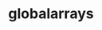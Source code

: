 ---
title: "globalarrays"
layout: cache
categories: [package, develop]
meta: {"versions": ["5.8.2"], "compilers": ["gcc@=10.3.0", "gcc@=11.1.0", "gcc@=11.4.0", "gcc@=9.4.0", "oneapi@=2023.2.0", "oneapi@=2023.2.1"], "oss": ["sle_hpc15", "ubuntu20.04"], "platforms": ["linux"], "targets": ["aarch64", "neoverse_v1", "ppc64le", "x86_64", "x86_64_v3", "x86_64_v4"], "stacks": ["e4s", "e4s-arm", "e4s-cray-sles", "e4s-neoverse_v1", "e4s-oneapi", "e4s-power", "root"], "num_specs": 48, "num_specs_by_stack": {"root": 48, "e4s-cray-sles": 1, "e4s-arm": 5, "e4s-neoverse_v1": 8, "e4s-power": 11, "e4s-oneapi": 11, "e4s": 12}}
spec_details: [{"hash": "ewavtgjmdkxpjshzfmm4sobwjebhkxih", "compiler": "gcc@=10.3.0", "versions": ["5.8.2"], "os": "sle_hpc15", "platform": "linux", "target": "x86_64_v4", "variants": ["armci=mpi-ts", "build_system=autotools", "~scalapack"], "stacks": ["root", "e4s-cray-sles"], "size": "-", "tarball": "https://binaries.spack.io/develop/build_cache/linux-sle_hpc15-x86_64_v4/gcc-10.3.0/globalarrays-5.8.2/linux-sle_hpc15-x86_64_v4-gcc-10.3.0-globalarrays-5.8.2-ewavtgjmdkxpjshzfmm4sobwjebhkxih.spack"}, {"hash": "5hqbaznnbpppjuaaofryrni2lz33emzf", "compiler": "gcc@=11.4.0", "versions": ["5.8.2"], "os": "ubuntu20.04", "platform": "linux", "target": "aarch64", "variants": ["armci=mpi-ts", "build_system=autotools", "~scalapack"], "stacks": ["root", "e4s-arm"], "size": "-", "tarball": "https://binaries.spack.io/develop/build_cache/linux-ubuntu20.04-aarch64/gcc-11.4.0/globalarrays-5.8.2/linux-ubuntu20.04-aarch64-gcc-11.4.0-globalarrays-5.8.2-5hqbaznnbpppjuaaofryrni2lz33emzf.spack"}, {"hash": "a7zcl27y7mz3yzpyuogz5z7ecr7r46gv", "compiler": "gcc@=11.4.0", "versions": ["5.8.2"], "os": "ubuntu20.04", "platform": "linux", "target": "aarch64", "variants": ["armci=mpi-ts", "build_system=autotools", "~scalapack"], "stacks": ["root", "e4s-arm"], "size": "-", "tarball": "https://binaries.spack.io/develop/build_cache/linux-ubuntu20.04-aarch64/gcc-11.4.0/globalarrays-5.8.2/linux-ubuntu20.04-aarch64-gcc-11.4.0-globalarrays-5.8.2-a7zcl27y7mz3yzpyuogz5z7ecr7r46gv.spack"}, {"hash": "6a3ao7f5uddql7xhxsmc6qzqyevfa26i", "compiler": "gcc@=11.4.0", "versions": ["5.8.2"], "os": "ubuntu20.04", "platform": "linux", "target": "aarch64", "variants": ["armci=mpi-ts", "build_system=autotools", "~scalapack"], "stacks": ["root", "e4s-arm"], "size": "-", "tarball": "https://binaries.spack.io/develop/build_cache/linux-ubuntu20.04-aarch64/gcc-11.4.0/globalarrays-5.8.2/linux-ubuntu20.04-aarch64-gcc-11.4.0-globalarrays-5.8.2-6a3ao7f5uddql7xhxsmc6qzqyevfa26i.spack"}, {"hash": "zje25gacvvy3honerhhp5lwhban5cwhk", "compiler": "gcc@=11.4.0", "versions": ["5.8.2"], "os": "ubuntu20.04", "platform": "linux", "target": "aarch64", "variants": ["armci=mpi-ts", "build_system=autotools", "~scalapack"], "stacks": ["root", "e4s-arm"], "size": "-", "tarball": "https://binaries.spack.io/develop/build_cache/linux-ubuntu20.04-aarch64/gcc-11.4.0/globalarrays-5.8.2/linux-ubuntu20.04-aarch64-gcc-11.4.0-globalarrays-5.8.2-zje25gacvvy3honerhhp5lwhban5cwhk.spack"}, {"hash": "ch6ob2gbk3ofn6nwoak3p2ap3pcj4soj", "compiler": "gcc@=11.4.0", "versions": ["5.8.2"], "os": "ubuntu20.04", "platform": "linux", "target": "aarch64", "variants": ["armci=mpi-ts", "build_system=autotools", "~scalapack"], "stacks": ["root", "e4s-arm"], "size": "-", "tarball": "https://binaries.spack.io/develop/build_cache/linux-ubuntu20.04-aarch64/gcc-11.4.0/globalarrays-5.8.2/linux-ubuntu20.04-aarch64-gcc-11.4.0-globalarrays-5.8.2-ch6ob2gbk3ofn6nwoak3p2ap3pcj4soj.spack"}, {"hash": "wya6rxzzvp6hx4fgqlbpao2q5hdrtgln", "compiler": "gcc@=11.4.0", "versions": ["5.8.2"], "os": "ubuntu20.04", "platform": "linux", "target": "neoverse_v1", "variants": ["armci=mpi-ts", "build_system=autotools", "~scalapack"], "stacks": ["root", "e4s-neoverse_v1"], "size": "-", "tarball": "https://binaries.spack.io/develop/build_cache/linux-ubuntu20.04-neoverse_v1/gcc-11.4.0/globalarrays-5.8.2/linux-ubuntu20.04-neoverse_v1-gcc-11.4.0-globalarrays-5.8.2-wya6rxzzvp6hx4fgqlbpao2q5hdrtgln.spack"}, {"hash": "3mvd6cqftze4yfibct6pjcdvels2yos5", "compiler": "gcc@=11.4.0", "versions": ["5.8.2"], "os": "ubuntu20.04", "platform": "linux", "target": "neoverse_v1", "variants": ["armci=mpi-ts", "build_system=autotools", "~scalapack"], "stacks": ["root", "e4s-neoverse_v1"], "size": "-", "tarball": "https://binaries.spack.io/develop/build_cache/linux-ubuntu20.04-neoverse_v1/gcc-11.4.0/globalarrays-5.8.2/linux-ubuntu20.04-neoverse_v1-gcc-11.4.0-globalarrays-5.8.2-3mvd6cqftze4yfibct6pjcdvels2yos5.spack"}, {"hash": "xbaymoqrjudhr74xs5va6p4nr7wdjwaz", "compiler": "gcc@=11.4.0", "versions": ["5.8.2"], "os": "ubuntu20.04", "platform": "linux", "target": "neoverse_v1", "variants": ["armci=mpi-ts", "build_system=autotools", "~scalapack"], "stacks": ["root", "e4s-neoverse_v1"], "size": "-", "tarball": "https://binaries.spack.io/develop/build_cache/linux-ubuntu20.04-neoverse_v1/gcc-11.4.0/globalarrays-5.8.2/linux-ubuntu20.04-neoverse_v1-gcc-11.4.0-globalarrays-5.8.2-xbaymoqrjudhr74xs5va6p4nr7wdjwaz.spack"}, {"hash": "nac3ylvdiqtiw4c4gg5suurcachgjmcf", "compiler": "gcc@=11.4.0", "versions": ["5.8.2"], "os": "ubuntu20.04", "platform": "linux", "target": "neoverse_v1", "variants": ["armci=mpi-ts", "build_system=autotools", "~scalapack"], "stacks": ["root", "e4s-neoverse_v1"], "size": "-", "tarball": "https://binaries.spack.io/develop/build_cache/linux-ubuntu20.04-neoverse_v1/gcc-11.4.0/globalarrays-5.8.2/linux-ubuntu20.04-neoverse_v1-gcc-11.4.0-globalarrays-5.8.2-nac3ylvdiqtiw4c4gg5suurcachgjmcf.spack"}, {"hash": "2xapisikpxyjhdf2bp3o7y4rc57eaqze", "compiler": "gcc@=11.4.0", "versions": ["5.8.2"], "os": "ubuntu20.04", "platform": "linux", "target": "neoverse_v1", "variants": ["armci=mpi-ts", "build_system=autotools", "~scalapack"], "stacks": ["root", "e4s-neoverse_v1"], "size": "-", "tarball": "https://binaries.spack.io/develop/build_cache/linux-ubuntu20.04-neoverse_v1/gcc-11.4.0/globalarrays-5.8.2/linux-ubuntu20.04-neoverse_v1-gcc-11.4.0-globalarrays-5.8.2-2xapisikpxyjhdf2bp3o7y4rc57eaqze.spack"}, {"hash": "qiakqwhivioa5geky5hdthcifsjgvha4", "compiler": "gcc@=11.4.0", "versions": ["5.8.2"], "os": "ubuntu20.04", "platform": "linux", "target": "neoverse_v1", "variants": ["armci=mpi-ts", "build_system=autotools", "~scalapack"], "stacks": ["root", "e4s-neoverse_v1"], "size": "-", "tarball": "https://binaries.spack.io/develop/build_cache/linux-ubuntu20.04-neoverse_v1/gcc-11.4.0/globalarrays-5.8.2/linux-ubuntu20.04-neoverse_v1-gcc-11.4.0-globalarrays-5.8.2-qiakqwhivioa5geky5hdthcifsjgvha4.spack"}, {"hash": "3xuj5bfrgrhfbllr4v7dr5rxwyyc5yxm", "compiler": "gcc@=11.4.0", "versions": ["5.8.2"], "os": "ubuntu20.04", "platform": "linux", "target": "neoverse_v1", "variants": ["armci=mpi-ts", "build_system=autotools", "~scalapack"], "stacks": ["root", "e4s-neoverse_v1"], "size": "-", "tarball": "https://binaries.spack.io/develop/build_cache/linux-ubuntu20.04-neoverse_v1/gcc-11.4.0/globalarrays-5.8.2/linux-ubuntu20.04-neoverse_v1-gcc-11.4.0-globalarrays-5.8.2-3xuj5bfrgrhfbllr4v7dr5rxwyyc5yxm.spack"}, {"hash": "okoe7xpbsibfyvmxfy2b3676mpsndwbi", "compiler": "gcc@=11.4.0", "versions": ["5.8.2"], "os": "ubuntu20.04", "platform": "linux", "target": "neoverse_v1", "variants": ["armci=mpi-ts", "build_system=autotools", "~scalapack"], "stacks": ["root", "e4s-neoverse_v1"], "size": "-", "tarball": "https://binaries.spack.io/develop/build_cache/linux-ubuntu20.04-neoverse_v1/gcc-11.4.0/globalarrays-5.8.2/linux-ubuntu20.04-neoverse_v1-gcc-11.4.0-globalarrays-5.8.2-okoe7xpbsibfyvmxfy2b3676mpsndwbi.spack"}, {"hash": "pqnqffc3ugiuh4tfrakmoz5elyv4hwnl", "compiler": "gcc@=11.1.0", "versions": ["5.8.2"], "os": "ubuntu20.04", "platform": "linux", "target": "ppc64le", "variants": ["armci=mpi-ts", "build_system=autotools", "~scalapack"], "stacks": ["root", "e4s-power"], "size": "-", "tarball": "https://binaries.spack.io/develop/build_cache/linux-ubuntu20.04-ppc64le/gcc-11.1.0/globalarrays-5.8.2/linux-ubuntu20.04-ppc64le-gcc-11.1.0-globalarrays-5.8.2-pqnqffc3ugiuh4tfrakmoz5elyv4hwnl.spack"}, {"hash": "6lnqzw34ee242optvf654ee4xz7r56t5", "compiler": "gcc@=9.4.0", "versions": ["5.8.2"], "os": "ubuntu20.04", "platform": "linux", "target": "ppc64le", "variants": ["armci=mpi-ts", "build_system=autotools", "~scalapack"], "stacks": ["root", "e4s-power"], "size": "-", "tarball": "https://binaries.spack.io/develop/build_cache/linux-ubuntu20.04-ppc64le/gcc-9.4.0/globalarrays-5.8.2/linux-ubuntu20.04-ppc64le-gcc-9.4.0-globalarrays-5.8.2-6lnqzw34ee242optvf654ee4xz7r56t5.spack"}, {"hash": "glwad5kesqbofyukkszzu4fnmxo256b6", "compiler": "gcc@=9.4.0", "versions": ["5.8.2"], "os": "ubuntu20.04", "platform": "linux", "target": "ppc64le", "variants": ["armci=mpi-ts", "build_system=autotools", "~scalapack"], "stacks": ["root", "e4s-power"], "size": "-", "tarball": "https://binaries.spack.io/develop/build_cache/linux-ubuntu20.04-ppc64le/gcc-9.4.0/globalarrays-5.8.2/linux-ubuntu20.04-ppc64le-gcc-9.4.0-globalarrays-5.8.2-glwad5kesqbofyukkszzu4fnmxo256b6.spack"}, {"hash": "hn7lbjpgtmqz44ix6by2t6vkju7shjpc", "compiler": "gcc@=9.4.0", "versions": ["5.8.2"], "os": "ubuntu20.04", "platform": "linux", "target": "ppc64le", "variants": ["armci=mpi-ts", "build_system=autotools", "~scalapack"], "stacks": ["root", "e4s-power"], "size": "-", "tarball": "https://binaries.spack.io/develop/build_cache/linux-ubuntu20.04-ppc64le/gcc-9.4.0/globalarrays-5.8.2/linux-ubuntu20.04-ppc64le-gcc-9.4.0-globalarrays-5.8.2-hn7lbjpgtmqz44ix6by2t6vkju7shjpc.spack"}, {"hash": "lgwkraheu6jzojigi45fhl6pwp4avzmv", "compiler": "gcc@=9.4.0", "versions": ["5.8.2"], "os": "ubuntu20.04", "platform": "linux", "target": "ppc64le", "variants": ["armci=mpi-ts", "build_system=autotools", "~scalapack"], "stacks": ["root", "e4s-power"], "size": "-", "tarball": "https://binaries.spack.io/develop/build_cache/linux-ubuntu20.04-ppc64le/gcc-9.4.0/globalarrays-5.8.2/linux-ubuntu20.04-ppc64le-gcc-9.4.0-globalarrays-5.8.2-lgwkraheu6jzojigi45fhl6pwp4avzmv.spack"}, {"hash": "375g5zywug4nvrkupr3655iqwmv4nx7p", "compiler": "gcc@=9.4.0", "versions": ["5.8.2"], "os": "ubuntu20.04", "platform": "linux", "target": "ppc64le", "variants": ["armci=mpi-ts", "build_system=autotools", "~scalapack"], "stacks": ["root", "e4s-power"], "size": "-", "tarball": "https://binaries.spack.io/develop/build_cache/linux-ubuntu20.04-ppc64le/gcc-9.4.0/globalarrays-5.8.2/linux-ubuntu20.04-ppc64le-gcc-9.4.0-globalarrays-5.8.2-375g5zywug4nvrkupr3655iqwmv4nx7p.spack"}, {"hash": "vngn5hxgnltcxhnscvafzsr72ht557ra", "compiler": "gcc@=9.4.0", "versions": ["5.8.2"], "os": "ubuntu20.04", "platform": "linux", "target": "ppc64le", "variants": ["armci=mpi-ts", "build_system=autotools", "~scalapack"], "stacks": ["root", "e4s-power"], "size": "-", "tarball": "https://binaries.spack.io/develop/build_cache/linux-ubuntu20.04-ppc64le/gcc-9.4.0/globalarrays-5.8.2/linux-ubuntu20.04-ppc64le-gcc-9.4.0-globalarrays-5.8.2-vngn5hxgnltcxhnscvafzsr72ht557ra.spack"}, {"hash": "pzfzplbclungqu7fdldr77j46p37pokg", "compiler": "gcc@=9.4.0", "versions": ["5.8.2"], "os": "ubuntu20.04", "platform": "linux", "target": "ppc64le", "variants": ["armci=mpi-ts", "build_system=autotools", "~scalapack"], "stacks": ["root", "e4s-power"], "size": "-", "tarball": "https://binaries.spack.io/develop/build_cache/linux-ubuntu20.04-ppc64le/gcc-9.4.0/globalarrays-5.8.2/linux-ubuntu20.04-ppc64le-gcc-9.4.0-globalarrays-5.8.2-pzfzplbclungqu7fdldr77j46p37pokg.spack"}, {"hash": "vg4xxauzyf7foyupluuigweboxbuddws", "compiler": "gcc@=9.4.0", "versions": ["5.8.2"], "os": "ubuntu20.04", "platform": "linux", "target": "ppc64le", "variants": ["armci=mpi-ts", "build_system=autotools", "~scalapack"], "stacks": ["root", "e4s-power"], "size": "-", "tarball": "https://binaries.spack.io/develop/build_cache/linux-ubuntu20.04-ppc64le/gcc-9.4.0/globalarrays-5.8.2/linux-ubuntu20.04-ppc64le-gcc-9.4.0-globalarrays-5.8.2-vg4xxauzyf7foyupluuigweboxbuddws.spack"}, {"hash": "pxox5n5ijrbvh6ch5wdyhxkv5v3algmz", "compiler": "gcc@=9.4.0", "versions": ["5.8.2"], "os": "ubuntu20.04", "platform": "linux", "target": "ppc64le", "variants": ["armci=mpi-ts", "build_system=autotools", "~scalapack"], "stacks": ["root", "e4s-power"], "size": "-", "tarball": "https://binaries.spack.io/develop/build_cache/linux-ubuntu20.04-ppc64le/gcc-9.4.0/globalarrays-5.8.2/linux-ubuntu20.04-ppc64le-gcc-9.4.0-globalarrays-5.8.2-pxox5n5ijrbvh6ch5wdyhxkv5v3algmz.spack"}, {"hash": "sht6rnvb7mwbp6nvbexts6oi4nn77lrv", "compiler": "gcc@=9.4.0", "versions": ["5.8.2"], "os": "ubuntu20.04", "platform": "linux", "target": "ppc64le", "variants": ["armci=mpi-ts", "build_system=autotools", "~scalapack"], "stacks": ["root", "e4s-power"], "size": "-", "tarball": "https://binaries.spack.io/develop/build_cache/linux-ubuntu20.04-ppc64le/gcc-9.4.0/globalarrays-5.8.2/linux-ubuntu20.04-ppc64le-gcc-9.4.0-globalarrays-5.8.2-sht6rnvb7mwbp6nvbexts6oi4nn77lrv.spack"}, {"hash": "nqvisf3z2godzxoiaklueh64rxtlsnn4", "compiler": "oneapi@=2023.2.0", "versions": ["5.8.2"], "os": "ubuntu20.04", "platform": "linux", "target": "x86_64", "variants": ["armci=mpi-ts", "build_system=autotools", "~scalapack"], "stacks": ["root", "e4s-oneapi"], "size": "-", "tarball": "https://binaries.spack.io/develop/build_cache/linux-ubuntu20.04-x86_64/oneapi-2023.2.0/globalarrays-5.8.2/linux-ubuntu20.04-x86_64-oneapi-2023.2.0-globalarrays-5.8.2-nqvisf3z2godzxoiaklueh64rxtlsnn4.spack"}, {"hash": "bfalcjsxb2ampb63c357pviftajbugp7", "compiler": "gcc@=11.1.0", "versions": ["5.8.2"], "os": "ubuntu20.04", "platform": "linux", "target": "x86_64_v3", "variants": ["armci=mpi-ts", "build_system=autotools", "~scalapack"], "stacks": ["root", "e4s"], "size": "-", "tarball": "https://binaries.spack.io/develop/build_cache/linux-ubuntu20.04-x86_64_v3/gcc-11.1.0/globalarrays-5.8.2/linux-ubuntu20.04-x86_64_v3-gcc-11.1.0-globalarrays-5.8.2-bfalcjsxb2ampb63c357pviftajbugp7.spack"}, {"hash": "d4uu573gtju6p6rrbwzydlsuopkzmsbd", "compiler": "gcc@=11.4.0", "versions": ["5.8.2"], "os": "ubuntu20.04", "platform": "linux", "target": "x86_64_v3", "variants": ["armci=mpi-ts", "build_system=autotools", "~scalapack"], "stacks": ["root", "e4s"], "size": "-", "tarball": "https://binaries.spack.io/develop/build_cache/linux-ubuntu20.04-x86_64_v3/gcc-11.4.0/globalarrays-5.8.2/linux-ubuntu20.04-x86_64_v3-gcc-11.4.0-globalarrays-5.8.2-d4uu573gtju6p6rrbwzydlsuopkzmsbd.spack"}, {"hash": "qboewz4qpcagwhbscaafx2fapugtzai5", "compiler": "gcc@=11.4.0", "versions": ["5.8.2"], "os": "ubuntu20.04", "platform": "linux", "target": "x86_64_v3", "variants": ["armci=mpi-ts", "build_system=autotools", "~scalapack"], "stacks": ["root", "e4s"], "size": "-", "tarball": "https://binaries.spack.io/develop/build_cache/linux-ubuntu20.04-x86_64_v3/gcc-11.4.0/globalarrays-5.8.2/linux-ubuntu20.04-x86_64_v3-gcc-11.4.0-globalarrays-5.8.2-qboewz4qpcagwhbscaafx2fapugtzai5.spack"}, {"hash": "2ehfrt5qiov223xfcocqwd65zsujbatp", "compiler": "gcc@=11.4.0", "versions": ["5.8.2"], "os": "ubuntu20.04", "platform": "linux", "target": "x86_64_v3", "variants": ["armci=mpi-ts", "build_system=autotools", "~scalapack"], "stacks": ["root", "e4s"], "size": "-", "tarball": "https://binaries.spack.io/develop/build_cache/linux-ubuntu20.04-x86_64_v3/gcc-11.4.0/globalarrays-5.8.2/linux-ubuntu20.04-x86_64_v3-gcc-11.4.0-globalarrays-5.8.2-2ehfrt5qiov223xfcocqwd65zsujbatp.spack"}, {"hash": "5ddmreewow4lljfagzvkiew6dievcaxv", "compiler": "gcc@=11.4.0", "versions": ["5.8.2"], "os": "ubuntu20.04", "platform": "linux", "target": "x86_64_v3", "variants": ["armci=mpi-ts", "build_system=autotools", "~scalapack"], "stacks": ["root", "e4s"], "size": "-", "tarball": "https://binaries.spack.io/develop/build_cache/linux-ubuntu20.04-x86_64_v3/gcc-11.4.0/globalarrays-5.8.2/linux-ubuntu20.04-x86_64_v3-gcc-11.4.0-globalarrays-5.8.2-5ddmreewow4lljfagzvkiew6dievcaxv.spack"}, {"hash": "2a76xd5mty2trthnath3jtxjojfhojk3", "compiler": "gcc@=11.4.0", "versions": ["5.8.2"], "os": "ubuntu20.04", "platform": "linux", "target": "x86_64_v3", "variants": ["armci=mpi-ts", "build_system=autotools", "~scalapack"], "stacks": ["root", "e4s"], "size": "-", "tarball": "https://binaries.spack.io/develop/build_cache/linux-ubuntu20.04-x86_64_v3/gcc-11.4.0/globalarrays-5.8.2/linux-ubuntu20.04-x86_64_v3-gcc-11.4.0-globalarrays-5.8.2-2a76xd5mty2trthnath3jtxjojfhojk3.spack"}, {"hash": "eql7qcxy365hdmu7stav3dsit3ryer5j", "compiler": "gcc@=11.4.0", "versions": ["5.8.2"], "os": "ubuntu20.04", "platform": "linux", "target": "x86_64_v3", "variants": ["armci=mpi-ts", "build_system=autotools", "~scalapack"], "stacks": ["root", "e4s"], "size": "-", "tarball": "https://binaries.spack.io/develop/build_cache/linux-ubuntu20.04-x86_64_v3/gcc-11.4.0/globalarrays-5.8.2/linux-ubuntu20.04-x86_64_v3-gcc-11.4.0-globalarrays-5.8.2-eql7qcxy365hdmu7stav3dsit3ryer5j.spack"}, {"hash": "jlvmdzsvtr6t6ckzcx675odovv5v3cep", "compiler": "gcc@=11.4.0", "versions": ["5.8.2"], "os": "ubuntu20.04", "platform": "linux", "target": "x86_64_v3", "variants": ["armci=mpi-ts", "build_system=autotools", "~scalapack"], "stacks": ["root", "e4s"], "size": "-", "tarball": "https://binaries.spack.io/develop/build_cache/linux-ubuntu20.04-x86_64_v3/gcc-11.4.0/globalarrays-5.8.2/linux-ubuntu20.04-x86_64_v3-gcc-11.4.0-globalarrays-5.8.2-jlvmdzsvtr6t6ckzcx675odovv5v3cep.spack"}, {"hash": "u4nobxc55enezqxi3fsx42gf3z37v7tm", "compiler": "gcc@=11.4.0", "versions": ["5.8.2"], "os": "ubuntu20.04", "platform": "linux", "target": "x86_64_v3", "variants": ["armci=mpi-ts", "build_system=autotools", "~scalapack"], "stacks": ["root", "e4s"], "size": "-", "tarball": "https://binaries.spack.io/develop/build_cache/linux-ubuntu20.04-x86_64_v3/gcc-11.4.0/globalarrays-5.8.2/linux-ubuntu20.04-x86_64_v3-gcc-11.4.0-globalarrays-5.8.2-u4nobxc55enezqxi3fsx42gf3z37v7tm.spack"}, {"hash": "xidt6p3wds6okgegsah7dso3mrsqaeu7", "compiler": "gcc@=11.4.0", "versions": ["5.8.2"], "os": "ubuntu20.04", "platform": "linux", "target": "x86_64_v3", "variants": ["armci=mpi-ts", "build_system=autotools", "~scalapack"], "stacks": ["root", "e4s"], "size": "-", "tarball": "https://binaries.spack.io/develop/build_cache/linux-ubuntu20.04-x86_64_v3/gcc-11.4.0/globalarrays-5.8.2/linux-ubuntu20.04-x86_64_v3-gcc-11.4.0-globalarrays-5.8.2-xidt6p3wds6okgegsah7dso3mrsqaeu7.spack"}, {"hash": "qay3snqsivb4qjmvfgmpr2hfqvr6xt72", "compiler": "gcc@=11.4.0", "versions": ["5.8.2"], "os": "ubuntu20.04", "platform": "linux", "target": "x86_64_v3", "variants": ["armci=mpi-ts", "build_system=autotools", "~scalapack"], "stacks": ["root", "e4s"], "size": "-", "tarball": "https://binaries.spack.io/develop/build_cache/linux-ubuntu20.04-x86_64_v3/gcc-11.4.0/globalarrays-5.8.2/linux-ubuntu20.04-x86_64_v3-gcc-11.4.0-globalarrays-5.8.2-qay3snqsivb4qjmvfgmpr2hfqvr6xt72.spack"}, {"hash": "h54ms5ytre2b4ozzqjzraxbejamiqmjv", "compiler": "gcc@=11.4.0", "versions": ["5.8.2"], "os": "ubuntu20.04", "platform": "linux", "target": "x86_64_v3", "variants": ["armci=mpi-ts", "build_system=autotools", "~scalapack"], "stacks": ["root", "e4s"], "size": "-", "tarball": "https://binaries.spack.io/develop/build_cache/linux-ubuntu20.04-x86_64_v3/gcc-11.4.0/globalarrays-5.8.2/linux-ubuntu20.04-x86_64_v3-gcc-11.4.0-globalarrays-5.8.2-h54ms5ytre2b4ozzqjzraxbejamiqmjv.spack"}, {"hash": "vyifwobuewjxgq5h2z63a3ig276tjnzu", "compiler": "oneapi@=2023.2.0", "versions": ["5.8.2"], "os": "ubuntu20.04", "platform": "linux", "target": "x86_64_v3", "variants": ["armci=mpi-ts", "build_system=autotools", "~scalapack"], "stacks": ["root", "e4s-oneapi"], "size": "-", "tarball": "https://binaries.spack.io/develop/build_cache/linux-ubuntu20.04-x86_64_v3/oneapi-2023.2.0/globalarrays-5.8.2/linux-ubuntu20.04-x86_64_v3-oneapi-2023.2.0-globalarrays-5.8.2-vyifwobuewjxgq5h2z63a3ig276tjnzu.spack"}, {"hash": "53nl6vtblhjojffg4ptjsh5wb2k7wtii", "compiler": "oneapi@=2023.2.0", "versions": ["5.8.2"], "os": "ubuntu20.04", "platform": "linux", "target": "x86_64_v3", "variants": ["armci=mpi-ts", "build_system=autotools", "~scalapack"], "stacks": ["root", "e4s-oneapi"], "size": "-", "tarball": "https://binaries.spack.io/develop/build_cache/linux-ubuntu20.04-x86_64_v3/oneapi-2023.2.0/globalarrays-5.8.2/linux-ubuntu20.04-x86_64_v3-oneapi-2023.2.0-globalarrays-5.8.2-53nl6vtblhjojffg4ptjsh5wb2k7wtii.spack"}, {"hash": "slfqjdosvkwnv623wdjp5dz5yluslqt4", "compiler": "oneapi@=2023.2.0", "versions": ["5.8.2"], "os": "ubuntu20.04", "platform": "linux", "target": "x86_64_v3", "variants": ["armci=mpi-ts", "build_system=autotools", "~scalapack"], "stacks": ["root", "e4s-oneapi"], "size": "-", "tarball": "https://binaries.spack.io/develop/build_cache/linux-ubuntu20.04-x86_64_v3/oneapi-2023.2.0/globalarrays-5.8.2/linux-ubuntu20.04-x86_64_v3-oneapi-2023.2.0-globalarrays-5.8.2-slfqjdosvkwnv623wdjp5dz5yluslqt4.spack"}, {"hash": "m5dmb2nja7yx5coyfakgyuuauhcuuljb", "compiler": "oneapi@=2023.2.0", "versions": ["5.8.2"], "os": "ubuntu20.04", "platform": "linux", "target": "x86_64_v3", "variants": ["armci=mpi-ts", "build_system=autotools", "~scalapack"], "stacks": ["root", "e4s-oneapi"], "size": "-", "tarball": "https://binaries.spack.io/develop/build_cache/linux-ubuntu20.04-x86_64_v3/oneapi-2023.2.0/globalarrays-5.8.2/linux-ubuntu20.04-x86_64_v3-oneapi-2023.2.0-globalarrays-5.8.2-m5dmb2nja7yx5coyfakgyuuauhcuuljb.spack"}, {"hash": "bd4q4qze233nncimfgtgnw2z4rfgvlft", "compiler": "oneapi@=2023.2.0", "versions": ["5.8.2"], "os": "ubuntu20.04", "platform": "linux", "target": "x86_64_v3", "variants": ["armci=mpi-ts", "build_system=autotools", "~scalapack"], "stacks": ["root", "e4s-oneapi"], "size": "-", "tarball": "https://binaries.spack.io/develop/build_cache/linux-ubuntu20.04-x86_64_v3/oneapi-2023.2.0/globalarrays-5.8.2/linux-ubuntu20.04-x86_64_v3-oneapi-2023.2.0-globalarrays-5.8.2-bd4q4qze233nncimfgtgnw2z4rfgvlft.spack"}, {"hash": "3m4hgzsefxhfppzfkfj4j2xovmular3p", "compiler": "oneapi@=2023.2.1", "versions": ["5.8.2"], "os": "ubuntu20.04", "platform": "linux", "target": "x86_64_v3", "variants": ["armci=mpi-ts", "build_system=autotools", "~scalapack"], "stacks": ["root", "e4s-oneapi"], "size": "-", "tarball": "https://binaries.spack.io/develop/build_cache/linux-ubuntu20.04-x86_64_v3/oneapi-2023.2.1/globalarrays-5.8.2/linux-ubuntu20.04-x86_64_v3-oneapi-2023.2.1-globalarrays-5.8.2-3m4hgzsefxhfppzfkfj4j2xovmular3p.spack"}, {"hash": "emyaxbjpmmsskumufkasxunrxh5f7z3v", "compiler": "oneapi@=2023.2.1", "versions": ["5.8.2"], "os": "ubuntu20.04", "platform": "linux", "target": "x86_64_v3", "variants": ["armci=mpi-ts", "build_system=autotools", "~scalapack"], "stacks": ["root", "e4s-oneapi"], "size": "-", "tarball": "https://binaries.spack.io/develop/build_cache/linux-ubuntu20.04-x86_64_v3/oneapi-2023.2.1/globalarrays-5.8.2/linux-ubuntu20.04-x86_64_v3-oneapi-2023.2.1-globalarrays-5.8.2-emyaxbjpmmsskumufkasxunrxh5f7z3v.spack"}, {"hash": "qe63flgbmwrjtrqlc63hmfukynwbezyl", "compiler": "oneapi@=2023.2.1", "versions": ["5.8.2"], "os": "ubuntu20.04", "platform": "linux", "target": "x86_64_v3", "variants": ["armci=mpi-ts", "build_system=autotools", "~scalapack"], "stacks": ["root", "e4s-oneapi"], "size": "-", "tarball": "https://binaries.spack.io/develop/build_cache/linux-ubuntu20.04-x86_64_v3/oneapi-2023.2.1/globalarrays-5.8.2/linux-ubuntu20.04-x86_64_v3-oneapi-2023.2.1-globalarrays-5.8.2-qe63flgbmwrjtrqlc63hmfukynwbezyl.spack"}, {"hash": "hodn3ynin5fzgprw6ajlerkt42ebyqki", "compiler": "oneapi@=2023.2.1", "versions": ["5.8.2"], "os": "ubuntu20.04", "platform": "linux", "target": "x86_64_v3", "variants": ["armci=mpi-ts", "build_system=autotools", "~scalapack"], "stacks": ["root", "e4s-oneapi"], "size": "-", "tarball": "https://binaries.spack.io/develop/build_cache/linux-ubuntu20.04-x86_64_v3/oneapi-2023.2.1/globalarrays-5.8.2/linux-ubuntu20.04-x86_64_v3-oneapi-2023.2.1-globalarrays-5.8.2-hodn3ynin5fzgprw6ajlerkt42ebyqki.spack"}, {"hash": "7xhvojnzrhzpidau7jpio7j6osmqbobm", "compiler": "oneapi@=2023.2.1", "versions": ["5.8.2"], "os": "ubuntu20.04", "platform": "linux", "target": "x86_64_v3", "variants": ["armci=mpi-ts", "build_system=autotools", "~scalapack"], "stacks": ["root", "e4s-oneapi"], "size": "-", "tarball": "https://binaries.spack.io/develop/build_cache/linux-ubuntu20.04-x86_64_v3/oneapi-2023.2.1/globalarrays-5.8.2/linux-ubuntu20.04-x86_64_v3-oneapi-2023.2.1-globalarrays-5.8.2-7xhvojnzrhzpidau7jpio7j6osmqbobm.spack"}]
---